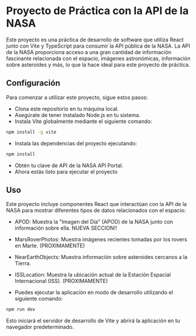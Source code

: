 # Proyecto de Práctica con la API de la NASA

Este proyecto es una práctica de desarrollo de software que utiliza React junto con Vite y TypeScript para consumir la API pública de la NASA. La API de la NASA proporciona acceso a una gran cantidad de información fascinante relacionada con el espacio, imágenes astronómicas, información sobre asteroides y más, lo que la hace ideal para este proyecto de práctica.

## Configuración

Para comenzar a utilizar este proyecto, sigue estos pasos:

- Clona este repositorio en tu máquina local.
- Asegúrate de tener instalado Node.js en tu sistema.
- Instala Vite globalmente mediante el siguiente comando:

```bash
npm install -g vite
```

- Instala las dependencias del proyecto ejecutando:
```bash
npm install
```

- Obtén tu clave de API de la NASA API Portal.
- Ahora estás listo para ejecutar el proyecto

## Uso

Este proyecto incluye componentes React que interactúan con la API de la NASA para mostrar diferentes tipos de datos relacionados con el espacio:

- APOD: Muestra la "Imagen del Día" (APOD) de la NASA junto con información sobre ella. NUEVA SECCION!!
- MarsRoverPhotos: Muestra imágenes recientes tomadas por los rovers en Marte. (PROXIMAMENTE)
- NearEarthObjects: Muestra información sobre asteroides cercanos a la Tierra.
- ISSLocation: Muestra la ubicación actual de la Estación Espacial Internacional (ISS). (PROXIMAMENTE)

- Puedes ejecutar la aplicación en modo de desarrollo utilizando el siguiente comando:
```bash
npm run dev
```

Esto iniciará el servidor de desarrollo de Vite y abrirá la aplicación en tu navegador predeterminado.
